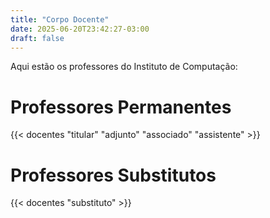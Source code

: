 ```yaml
---
title: "Corpo Docente"
date: 2025-06-20T23:42:27-03:00
draft: false
---
```


<!--
Caso queira editar as informações dos docentes, modifique os arquivos em
data/pessoas_e_grupos.yaml
-->

Aqui estão os professores do Instituto de Computação:

# Professores Permanentes

{{< docentes "titular" "adjunto" "associado" "assistente" >}}

# Professores Substitutos

{{< docentes "substituto" >}}


